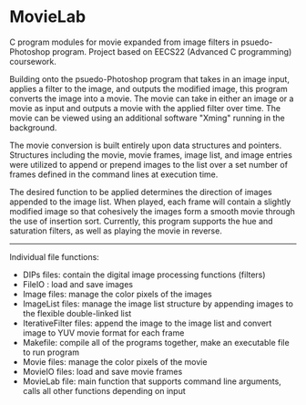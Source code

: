 # MovieLab
C program modules for movie expanded from image filters in psuedo-Photoshop program. Project based on EECS22 (Advanced C programming) coursework.


Building onto the psuedo-Photoshop program that takes in an image input, applies a filter to the image, and outputs the modified image, this program converts the image into a movie. The movie can take in either an image or a movie as input and outputs a movie with the applied filter over time. The movie can be viewed using an additional software "Xming" running in the background.  

The movie conversion is built entirely upon data structures and pointers. Structures including the movie, movie frames, image list, and image entries were utilized to append or prepend images to the list over a set number of frames defined in the command lines at execution time. 

The desired function to be applied determines the direction of images appended to the image list. When played, each frame will contain a slightly modified image so that cohesively the images form a smooth movie through the use of insertion sort. Currently, this program supports the hue and saturation filters, as well as playing the movie in reverse. 

------------------------------------------------------------------------------------------------------------------------------------------
Individual file functions:
- DIPs files: contain the digital image processing functions (filters)
- FileIO : load and save images
- Image files: manage the color pixels of the images
- ImageList files: manage the image list structure by appending images to the flexible double-linked list
- IterativeFilter files: append the image to the image list and convert image to YUV movie format for each frame
- Makefile: compile all of the programs together, make an executable file to run program
- Movie files: manage the color pixels of the movie
- MovieIO files: load and save movie frames
- MovieLab file: main function that supports command line arguments, calls all other functions depending on input
